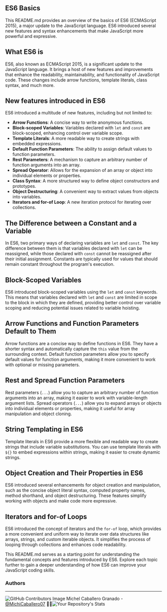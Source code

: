 ## ES6 Basics

This README.md provides an overview of the basics of ES6 (ECMAScript 2015), a major update to the JavaScript language. ES6 introduced several new features and syntax enhancements that make JavaScript more powerful and expressive.

## What ES6 is

ES6, also known as ECMAScript 2015, is a significant update to the JavaScript language. It brings a host of new features and improvements that enhance the readability, maintainability, and functionality of JavaScript code. These changes include arrow functions, template literals, class syntax, and much more.

## New features introduced in ES6

ES6 introduced a multitude of new features, including but not limited to:

- **Arrow Functions**: A concise way to write anonymous functions.
- **Block-scoped Variables**: Variables declared with `let` and `const` are block-scoped, enhancing control over variable scope.
- **Template Literals**: A more readable way to create strings with embedded expressions.
- **Default Function Parameters**: The ability to assign default values to function parameters.
- **Rest Parameters**: A mechanism to capture an arbitrary number of function arguments into an array.
- **Spread Operator**: Allows for the expansion of an array or object into individual elements or properties.
- **Class Syntax**: A more structured way to define object constructors and prototypes.
- **Object Destructuring**: A convenient way to extract values from objects into variables.
- **Iterators and for-of Loop**: A new iteration protocol for iterating over collections.

## The Difference between a Constant and a Variable

In ES6, two primary ways of declaring variables are `let` and `const`. The key difference between them is that variables declared with `let` can be reassigned, while those declared with `const` cannot be reassigned after their initial assignment. Constants are typically used for values that should remain constant throughout the program's execution.

## Block-Scoped Variables

ES6 introduced block-scoped variables using the `let` and `const` keywords. This means that variables declared with `let` and `const` are limited in scope to the block in which they are defined, providing better control over variable scoping and reducing potential issues related to variable hoisting.

## Arrow Functions and Function Parameters Default to Them

Arrow functions are a concise way to define functions in ES6. They have a shorter syntax and automatically capture the `this` value from the surrounding context. Default function parameters allow you to specify default values for function arguments, making it more convenient to work with optional or missing parameters.

## Rest and Spread Function Parameters

Rest parameters (`...`) allow you to capture an arbitrary number of function arguments into an array, making it easier to work with variable-length argument lists. Spread operators (`...`) allow you to expand arrays or objects into individual elements or properties, making it useful for array manipulation and object cloning.

## String Templating in ES6

Template literals in ES6 provide a more flexible and readable way to create strings that include variable substitutions. You can use template literals with `${}` to embed expressions within strings, making it easier to create dynamic strings.

## Object Creation and Their Properties in ES6

ES6 introduced several enhancements for object creation and manipulation, such as the concise object literal syntax, computed property names, method shorthand, and object destructuring. These features simplify working with objects and make code more expressive.

## Iterators and for-of Loops

ES6 introduced the concept of iterators and the `for-of` loop, which provides a more convenient and uniform way to iterate over data structures like arrays, strings, and custom iterable objects. It simplifies the process of looping through collections and enhances code readability.

This README.md serves as a starting point for understanding the fundamental concepts and features introduced by ES6. Explore each topic further to gain a deeper understanding of how ES6 can improve your JavaScript coding skills.



### **Authors**
--- 

![GitHub Contributors Image](https://contrib.rocks/image?repo=MichiCaballero07/holbertonschool-higher_level_programming) Michel Caballero Granado - <a href="https://github.com/MichiCaballero07" target="_blank"> @MichiCaballero07</a> :genie_woman:![Your Repository's Stats](https://github-readme-stats.vercel.app/api?username=MichiCaballero07&show_icons=true)